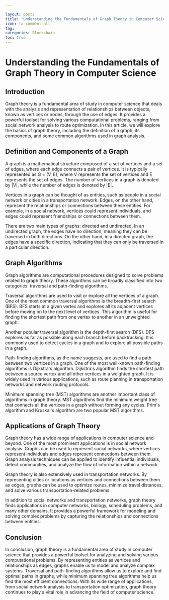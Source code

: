 ```yaml
---

layout: posts
title: "Understanding the Fundamentals of Graph Theory in Computer Science"
icon: fa-comment-alt
tag:      
categories: Blockchain
toc: true
---
```




# Understanding the Fundamentals of Graph Theory in Computer Science

## Introduction

Graph theory is a fundamental area of study in computer science that deals with the analysis and representation of relationships between objects, known as vertices or nodes, through the use of edges. It provides a powerful toolset for solving various computational problems, ranging from social network analysis to route optimization. In this article, we will explore the basics of graph theory, including the definition of a graph, its components, and some common algorithms used in graph analysis.

## Definition and Components of a Graph

A graph is a mathematical structure composed of a set of vertices and a set of edges, where each edge connects a pair of vertices. It is typically represented as G = (V, E), where V represents the set of vertices and E represents the set of edges. The number of vertices in a graph is denoted by |V|, while the number of edges is denoted by |E|.

Vertices in a graph can be thought of as entities, such as people in a social network or cities in a transportation network. Edges, on the other hand, represent the relationships or connections between these entities. For example, in a social network, vertices could represent individuals, and edges could represent friendships or connections between them.

There are two main types of graphs: directed and undirected. In an undirected graph, the edges have no direction, meaning they can be traversed in both directions. On the other hand, in a directed graph, the edges have a specific direction, indicating that they can only be traversed in a particular direction.

## Graph Algorithms

Graph algorithms are computational procedures designed to solve problems related to graph theory. These algorithms can be broadly classified into two categories: traversal and path-finding algorithms.

Traversal algorithms are used to visit or explore all the vertices of a graph. One of the most common traversal algorithms is the breadth-first search (BFS). BFS starts at a given vertex and explores all its adjacent vertices before moving on to the next level of vertices. This algorithm is useful for finding the shortest path from one vertex to another in an unweighted graph.

Another popular traversal algorithm is the depth-first search (DFS). DFS explores as far as possible along each branch before backtracking. It is commonly used to detect cycles in a graph and to explore all possible paths in a graph.

Path-finding algorithms, as the name suggests, are used to find a path between two vertices in a graph. One of the most well-known path-finding algorithms is Dijkstra's algorithm. Dijkstra's algorithm finds the shortest path between a source vertex and all other vertices in a weighted graph. It is widely used in various applications, such as route planning in transportation networks and network routing protocols.

Minimum spanning tree (MST) algorithms are another important class of algorithms in graph theory. MST algorithms find the minimum weight tree that connects all the vertices in a graph without forming any cycles. Prim's algorithm and Kruskal's algorithm are two popular MST algorithms.

## Applications of Graph Theory

Graph theory has a wide range of applications in computer science and beyond. One of the most prominent applications is in social network analysis. Graphs can be used to represent social networks, where vertices represent individuals and edges represent connections between them. Graph analysis techniques can be applied to identify influential individuals, detect communities, and analyze the flow of information within a network.

Graph theory is also extensively used in transportation networks. By representing cities or locations as vertices and connections between them as edges, graphs can be used to optimize routes, minimize travel distances, and solve various transportation-related problems.

In addition to social networks and transportation networks, graph theory finds applications in computer networks, biology, scheduling problems, and many other domains. It provides a powerful framework for modeling and solving complex problems by capturing the relationships and connections between entities.

## Conclusion

In conclusion, graph theory is a fundamental area of study in computer science that provides a powerful toolset for analyzing and solving various computational problems. By representing entities as vertices and relationships as edges, graphs enable us to model and analyze complex systems. Traversal and path-finding algorithms allow us to explore and find optimal paths in graphs, while minimum spanning tree algorithms help us find the most efficient connections. With its wide range of applications, from social network analysis to transportation optimization, graph theory continues to play a vital role in advancing the field of computer science.